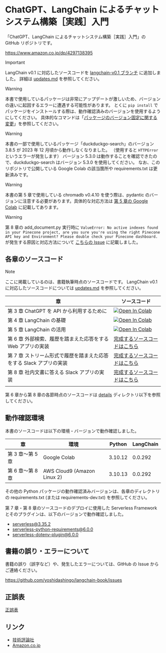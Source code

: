 # ChatGPT、LangChain によるチャットシステム構築［実践］入門

「ChatGPT、LangChain によるチャットシステム構築［実践］入門」の GitHub リポジトリです。

https://www.amazon.co.jp/dp/4297138395

> [!IMPORTANT]
> LangChain v0.1 に対応したソースコードを [langchain-v0.1 ブランチ](https://github.com/yoshidashingo/langchain-book/tree/langchain-v0.1) に追加しました。
> 詳細は [updates.md](./updates.md) を参照してください。

> [!WARNING]
> 本書で使用しているパッケージは非常にアップデートが激しいため、バージョンの違いに起因するエラーに遭遇する可能性があります。
> とくに `pip install` でパッケージをインストールする際は、動作確認済みのバージョンを使用するようにしてください。
> 具体的なコマンドは「[パッケージのバージョン固定に関する変更](errata.md#%E3%83%91%E3%83%83%E3%82%B1%E3%83%BC%E3%82%B8%E3%81%AE%E3%83%90%E3%83%BC%E3%82%B8%E3%83%A7%E3%83%B3%E5%9B%BA%E5%AE%9A%E3%81%AB%E9%96%A2%E3%81%99%E3%82%8B%E5%A4%89%E6%9B%B4)」を参照してください。

> [!WARNING]
> 本書の一部で使用しているパッケージ「duckduckgo-search」のバージョン 3.8.5 が 2023 年 12 月頃から動作しなくなりました。
> （使用すると `HTTPError` というエラーが発生します）
> バージョン 5.3.0 は動作することを確認できたので、duckduckgo-search はバージョン 5.3.0 を使用してください。
> なお、このリポジトリで公開している Google Colab の該当箇所や requirements.txt は更新済みです。

> [!WARNING]
> 本書の第 5 章で使用している chromadb v0.4.10 を使う際は、pydantic のバージョンに注意する必要があります。具体的な対応方法は [第 5 章の Google Colab](./chapter5/notebook.ipynb) に記載してあります。

> [!WARNING]
> 第 8 章の add_document.py 実行時に `ValueError: No active indexes found in your Pinecone project, are you sure you're using the right Pinecone API key and Environment? Please double check your Pinecone dashboard.` が発生する原因と対応方法について [こちらの Issue](https://github.com/yoshidashingo/langchain-book/issues/21) に記載しました。

## 各章のソースコード

> [!NOTE]
> ここに掲載しているのは、書籍執筆時点のソースコードです。
> LangChain v0.1 に対応したソースコードについては [updates.md](./updates.md) を参照してください。

| 章                                                                  | ソースコード                                                                                                                                                                          |
| ------------------------------------------------------------------- | ------------------------------------------------------------------------------------------------------------------------------------------------------------------------------------- |
| 第 3 章 ChatGPT を API から利用するために                           | [![Open In Colab](https://colab.research.google.com/assets/colab-badge.svg)](https://colab.research.google.com/github/yoshidashingo/langchain-book/blob/main/chapter3/notebook.ipynb) |
| 第 4 章 LangChain の基礎                                            | [![Open In Colab](https://colab.research.google.com/assets/colab-badge.svg)](https://colab.research.google.com/github/yoshidashingo/langchain-book/blob/main/chapter4/notebook.ipynb) |
| 第 5 章 LangChain の活用                                            | [![Open In Colab](https://colab.research.google.com/assets/colab-badge.svg)](https://colab.research.google.com/github/yoshidashingo/langchain-book/blob/main/chapter5/notebook.ipynb) |
| 第 6 章 外部検索、履歴を踏まえた応答をする Web アプリの実装         | [完成するソースコードはこちら](./chapter6/)                                                                                                                                           |
| 第 7 章 ストリーム形式で履歴を踏まえた応答をする Slack アプリの実装 | [完成するソースコードはこちら](./chapter7/)                                                                                                                                           |
| 第 8 章 社内文書に答える Slack アプリの実装                         | [完成するソースコードはこちら](./chapter8/)                                                                                                                                           |
|                                                                     |

第 6 章から第 8 章の各節時点のソースコードは [details](./details) ディレクトリ以下を参照してください。

## 動作確認環境

本書のソースコードは以下の環境・バージョンで動作確認しました。

| 章               | 環境                        | Python  | LangChain |
| ---------------- | --------------------------- | ------- | --------- |
| 第 3 章〜第 5 章 | Google Colab                | 3.10.12 | 0.0.292   |
| 第 6 章〜第 8 章 | AWS Cloud9 (Amazon Linux 2) | 3.10.13 | 0.0.292   |

その他の Python パッケージの動作確認済みバージョンは、各章のディレクトリの requirements.txt (または requirements-dev.txt) を参照してください。

第 7 章・第 8 章のソースコードのデプロイに使用した Serverless Framework とそのプラグインは、以下のバージョンで動作確認しました。

- serverless@3.35.2
- serverless-python-requirements@6.0.0
- serverless-dotenv-plugin@6.0.0

## 書籍の誤り・エラーについて

書籍の誤り（誤字など）や、発生したエラーについては、GitHub の Issue からご連絡ください。

https://github.com/yoshidashingo/langchain-book/issues

## 正誤表

[正誤表](./errata.md)

## リンク

- [技術評論社](https://gihyo.jp/book/2023/978-4-297-13839-4)
- [Amazon.co.jp](https://www.amazon.co.jp/dp/4297138395)
